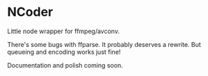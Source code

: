 NCoder
======

Little node wrapper for ffmpeg/avconv.

There's some bugs with ffparse. It probably deserves a rewrite. But queueing and
encoding works just fine!

Documentation and polish coming soon.